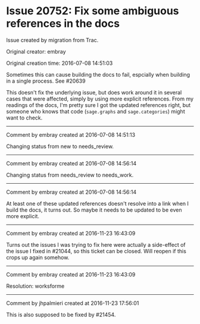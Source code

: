 # Issue 20752: Fix some ambiguous references in the docs

Issue created by migration from Trac.

Original creator: embray

Original creation time: 2016-07-08 14:51:03

Sometimes this can cause building the docs to fail, espcially when
building in a single process.  See #20639

This doesn't fix the underlying issue, but does work around it in
several cases that were affected, simply by using more explicit
references.  From my readings of the docs, I'm pretty sure I got the
updated references right, but someone who knows that code
(`sage.graphs` and `sage.categories`) might want to check.


---

Comment by embray created at 2016-07-08 14:51:13

Changing status from new to needs_review.


---

Comment by embray created at 2016-07-08 14:56:14

Changing status from needs_review to needs_work.


---

Comment by embray created at 2016-07-08 14:56:14

At least one of these updated references doesn't resolve into a link when I build the docs, it turns out. So maybe it needs to be updated to be even more explicit.


---

Comment by embray created at 2016-11-23 16:43:09

Turns out the issues I was trying to fix here were actually a side-effect of the issue I fixed in #21044, so this ticket can be closed.  Will reopen if this crops up again somehow.


---

Comment by embray created at 2016-11-23 16:43:09

Resolution: worksforme


---

Comment by jhpalmieri created at 2016-11-23 17:56:01

This is also supposed to be fixed by #21454.
